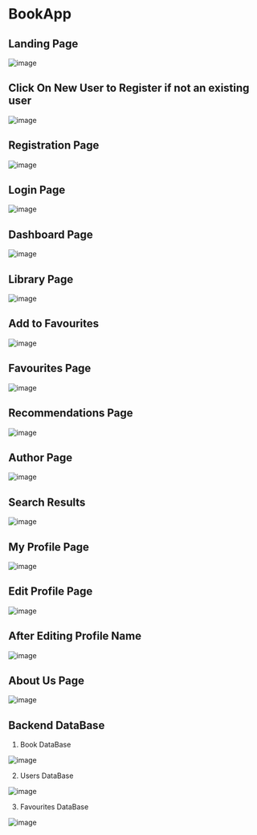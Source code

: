 # BookApp

## Landing Page
![image](https://user-images.githubusercontent.com/110247732/188312713-de543c53-1382-411e-b8ca-7bae6baae451.png)

## Click On New User to Register if not an existing user
![image](https://user-images.githubusercontent.com/110247732/188312776-9df8eac9-0b20-4c95-bfc9-3ac5072013d3.png)

## Registration Page
![image](https://user-images.githubusercontent.com/110247732/188312831-2a008198-232e-4fcc-9dc2-7eef08073374.png)

## Login Page
![image](https://user-images.githubusercontent.com/110247732/188312856-0d872237-4b33-447a-8aa8-1ad483ea35d7.png)

## Dashboard Page
![image](https://user-images.githubusercontent.com/110247732/188312876-5b7f9973-79fe-43a5-8468-4e3b9f91d801.png)

## Library Page
![image](https://user-images.githubusercontent.com/110247732/188313739-9149acbb-4cd1-4903-ab03-84402a71c126.png)

## Add to Favourites
![image](https://user-images.githubusercontent.com/110247732/188313021-e29bc878-2255-4fc0-8e9f-c66d7af035a8.png)

## Favourites Page
![image](https://user-images.githubusercontent.com/110247732/188313068-8c53984b-b3b1-4acb-82cd-99bc727c10cd.png)

## Recommendations Page
![image](https://user-images.githubusercontent.com/110247732/188313759-55e99b46-23bc-4398-b452-1288d2c2c1d3.png)

## Author Page
![image](https://user-images.githubusercontent.com/110247732/188313198-9c825cb9-45e7-415d-9149-30dd05f56ab1.png)

## Search Results
![image](https://user-images.githubusercontent.com/110247732/188313305-01e4b9e2-5040-4440-a156-6ccf002bc0c8.png)

## My Profile Page
![image](https://user-images.githubusercontent.com/110247732/188313387-7b53d138-5217-4508-97b2-c2181f7d2a3f.png)

## Edit Profile Page
![image](https://user-images.githubusercontent.com/110247732/188313446-2c715c65-08a2-452b-b36a-bbc391e852a4.png)

## After Editing Profile Name
![image](https://user-images.githubusercontent.com/110247732/188313468-47414ddc-8e4c-4e5b-96b4-b2597a90061e.png)

## About Us Page
![image](https://user-images.githubusercontent.com/110247732/188313482-f8e4586b-7c85-405b-a512-c4c5bb4be445.png)

## Backend DataBase

1) Book DataBase

![image](https://user-images.githubusercontent.com/110247732/188313556-01b66849-e0c5-4f12-a415-ea2a73043dd3.png)

2) Users DataBase

![image](https://user-images.githubusercontent.com/110247732/188313589-4ae72dfd-e7f7-4dd5-a8a5-fc439c6b42d1.png)

3) Favourites DataBase

![image](https://user-images.githubusercontent.com/110247732/188313634-c590d095-17bc-4688-8697-b3344197f169.png)






